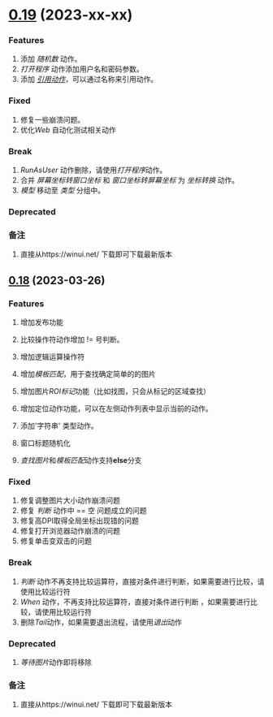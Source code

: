 # [0.19](https://github.com/shelllet/winui/compare/main...0.19) (2023-xx-xx)
### Features

1. 添加 *随机数* 动作。
2. *打开程序* 动作添加用户名和密码参数。
3. 添加 [*引用动作*](./actions/control/NameAlias.md)，可以通过名称来引用动作。

### Fixed

1. 修复一些崩溃问题。
2. 优化*Web* 自动化测试相关动作
### Break

1. *RunAsUser* 动作删除，请使用*打开程序*动作。
2. 合并 *屏幕坐标转窗口坐标* 和 *窗口坐标转屏幕坐标* 为 *坐标转换* 动作。
3. *模型* 移动至 *类型* 分组中。 

### Deprecated

### 备注

1. 直接从https://winui.net/ 下载即可下载最新版本


## [0.18](https://github.com/shelllet/winui/compare/main...dev) (2023-03-26)

### Features

1. 增加发布功能
2. 比较操作符动作增加 != 号判断。
3. 增加逻辑运算操作符
4. 增加*模板匹配*，用于查找确定简单的的图片
5. 增加图片*ROI标记*功能（比如找图，只会从标记的区域查找）
6. 增加定位动作功能，可以在左侧动作列表中显示当前的动作。
7. 添加'字符串' 类型动作。

8. 窗口标题随机化
9. *查找图片*和*模板匹配*动作支持**else**分支

### Fixed

1. 修复调整图片大小动作崩溃问题
2. 修复 *判断* 动作中 == 空 问题成立的问题
3. 修复高DPI取得全局坐标出现错的问题
4. 修复打开浏览器动作崩溃的问题
5. 修复单击变双击的问题

### Break

1. *判断* 动作不再支持比较运算符，直接对条件进行判断，如果需要进行比较，请使用比较运行符
2. *When* 动作，不再支持比较运算符，直接对条件进行判断 ，如果需要进行比较，请使用比较运行符
3. 删除*Tail*动作，如果需要退出流程，请使用*退出*动作

### Deprecated
1. *等待图片*动作即将移除

### 备注

1. 直接从https://winui.net/ 下载即可下载最新版本

